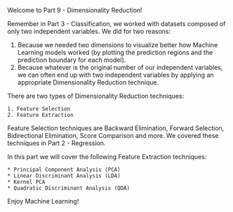 Welcome to Part 9 - Dimensionality Reduction!


Remember in Part 3 - Classification, we worked with datasets composed of only two independent variables. We did for two reasons:

1. Because we needed two dimensions to visualize better how Machine Learning models worked (by plotting the prediction regions and the prediction boundary for each model).
2. Because whatever is the original number of our independent variables, we can often end up with two independent variables by applying an appropriate Dimensionality Reduction technique.


There are two types of Dimensionality Reduction techniques:

    1. Feature Selection
    2. Feature Extraction


Feature Selection techniques are Backward Elimination, Forward Selection, Bidirectional Elimination, Score Comparison and more. We covered these techniques in Part 2 - Regression.

In this part we will cover the following Feature Extraction techniques:

    * Principal Component Analysis (PCA)
    * Linear Discriminant Analysis (LDA)
    * Kernel PCA
    * Quadratic Discriminant Analysis (QDA)


Enjoy Machine Learning!

